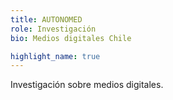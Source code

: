 ```yaml
---
title: AUTONOMED
role: Investigación
bio: Medios digitales Chile

highlight_name: true
---
```


Investigación sobre medios digitales.
